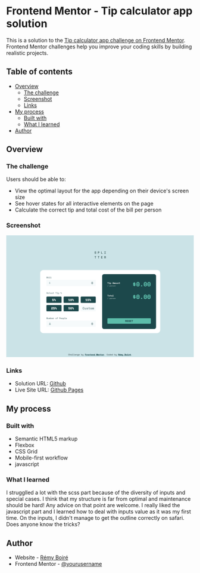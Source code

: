 # Frontend Mentor - Tip calculator app solution

This is a solution to the [Tip calculator app challenge on Frontend Mentor](https://www.frontendmentor.io/challenges/tip-calculator-app-ugJNGbJUX). Frontend Mentor challenges help you improve your coding skills by building realistic projects.

## Table of contents

- [Overview](#overview)
  - [The challenge](#the-challenge)
  - [Screenshot](#screenshot)
  - [Links](#links)
- [My process](#my-process)
  - [Built with](#built-with)
  - [What I learned](#what-i-learned)
- [Author](#author)

## Overview

### The challenge

Users should be able to:

- View the optimal layout for the app depending on their device's screen size
- See hover states for all interactive elements on the page
- Calculate the correct tip and total cost of the bill per person

### Screenshot

![](./screenshot.jpg)

### Links

- Solution URL: [Github](https://github.com/remyboire/tip-calculator-app)
- Live Site URL: [Github Pages](https://remyboire.github.io/tip-calculator-app/public)

## My process

### Built with

- Semantic HTML5 markup
- Flexbox
- CSS Grid
- Mobile-first workflow
- javascript

### What I learned

I strugglled a lot with the scss part because of the diversity of inputs and special cases. I think that my structure is far from optimal and maintenance should be hard!
Any advice on that point are welcome. I really liked the javascript part and I learned how to deal with inputs value as it was my first time.
On the inputs, I didn't manage to get the outline correctly on safari. Does anyone know the tricks?

## Author

- Website - [Rémy Boiré](https://www.remyboirefr)
- Frontend Mentor - [@yourusername](https://www.frontendmentor.io/profile/remyboire)

